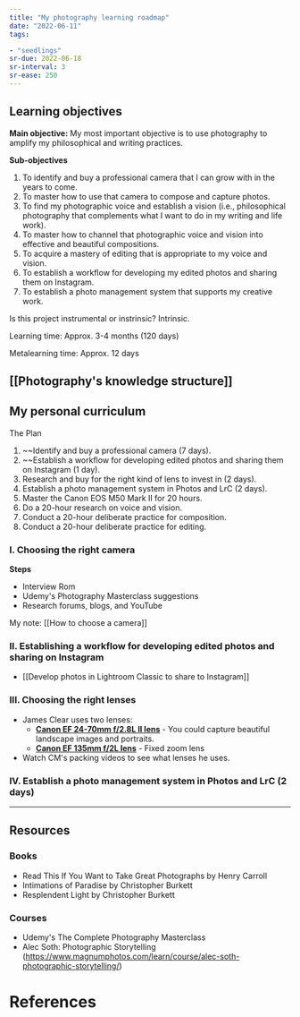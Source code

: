 ```yaml
---
title: "My photography learning roadmap"
date: "2022-06-11"
tags:

- "seedlings"
sr-due: 2022-06-18
sr-interval: 3
sr-ease: 250
---
```


## Learning objectives

**Main objective:** My most important objective is to use photography to amplify my philosophical and writing practices.

**Sub-objectives**

1. To identify and buy a professional camera that I can grow with in the years to come.
2. To master how to use that camera to compose and capture photos.
3. To find my photographic voice and establish a vision (i.e., philosophical photography that complements what I want to do in my writing and life work).
4. To master how to channel that photographic voice and vision into effective and beautiful compositions.
5. To acquire a mastery of editing that is appropriate to my voice and vision.
6. To establish a workflow for developing my edited photos and sharing them on Instagram.
7. To establish a photo management system that supports my creative work.

Is this project instrumental or instrinsic? Intrinsic.

Learning time: Approx. 3-4 months (120 days)

Metalearning time: Approx. 12 days

## [[Photography's knowledge structure]]

## My personal curriculum

The Plan
1. ~~Identify and buy a professional camera (7 days).
2. ~~Establish a workflow for developing edited photos and sharing them on Instagram (1 day).
3. Research and buy for the right kind of lens to invest in (2 days).
4. Establish a photo management system in Photos and LrC (2 days).
5. Master the Canon EOS M50 Mark II for 20 hours.
6. Do a 20-hour research on voice and vision.
7. Conduct a 20-hour deliberate practice for composition.
8. Conduct a 20-hour deliberate practice for editing.

### I. Choosing the right camera

**Steps**
- Interview Rom
- Udemy's Photography Masterclass suggestions
- Research forums, blogs, and YouTube

My note: [[How to choose a camera]]

### II. Establishing a workflow for developing edited photos and sharing on Instagram

- [[Develop photos in Lightroom Classic to share to Instagram]]

### III. Choosing the right lenses

- James Clear uses two lenses:
	- **[Canon EF 24-70mm f/2.8L II lens](https://jamesclear.com/link/canon-24-70mm-lens)** - You could capture beautiful landscape images and portraits.
	- **[Canon EF 135mm f/2L lens](https://jamesclear.com/link/canon-135mm-lens)** - Fixed zoom lens
- Watch CM's packing videos to see what lenses he uses.

### IV. Establish a photo management system in Photos and LrC (2 days)

---
## Resources

### Books

- Read This If You Want to Take Great Photographs by Henry Carroll
- Intimations of Paradise by Christopher Burkett
- Resplendent Light by Christopher Burkett

### Courses

- Udemy's The Complete Photography Masterclass
- Alec Soth: Photographic Storytelling (https://www.magnumphotos.com/learn/course/alec-soth-photographic-storytelling/)

# References
